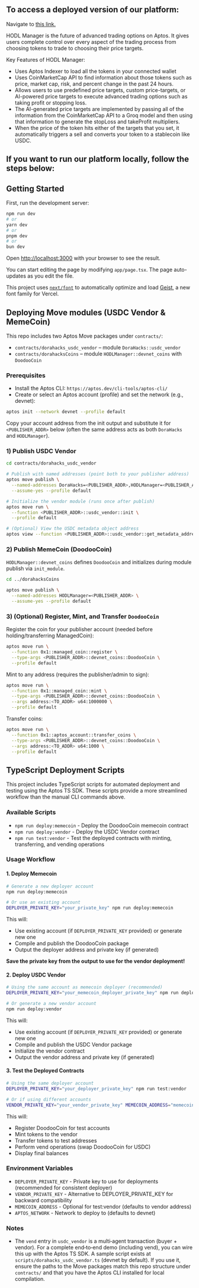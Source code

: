 ## To access a deployed version of our platform:
Navigate to [this link.](https://hodl-manager.vercel.app/)

HODL Manager is the future of advanced trading options on Aptos. It gives users complete control over every aspect of the trading process from choosing tokens to trade to choosing their price targets.


Key Features of HODL Manager:
- Uses Aptos Indexer to load all the tokens in your connected wallet
- Uses CoinMarketCap API to find information about those tokens such as price, market cap, risk, and percent change in the past 24 hours.
- Allows users to use predefined price targets, custom price-targets, or AI-powered price targets to execute advanced trading options such as taking profit or stopping loss.
- The AI-generated price targets are implemented by passing all of the information from the CoinMarketCap API to a Groq model and then using that information to generate the stopLoss and takeProfit multipliers.
- When the price of the token hits either of the targets that you set, it automatically triggers a sell and converts your token to a stablecoin like USDC.




## If you want to run our platform locally, follow the steps below:

## Getting Started

First, run the development server:

```bash
npm run dev
# or
yarn dev
# or
pnpm dev
# or
bun dev
```

Open [http://localhost:3000](http://localhost:3000) with your browser to see the result.

You can start editing the page by modifying `app/page.tsx`. The page auto-updates as you edit the file.

This project uses [`next/font`](https://nextjs.org/docs/app/building-your-application/optimizing/fonts) to automatically optimize and load [Geist](https://vercel.com/font), a new font family for Vercel.



## Deploying Move modules (USDC Vendor & MemeCoin)

This repo includes two Aptos Move packages under `contracts/`:

- `contracts/dorahacks_usdc_vendor` – module `DoraHacks::usdc_vendor`
- `contracts/dorahacksCoins` – module `HODLManager::devnet_coins` with `DoodooCoin`

### Prerequisites

- Install the Aptos CLI: `https://aptos.dev/cli-tools/aptos-cli/`
- Create or select an Aptos account (profile) and set the network (e.g., devnet):

```bash
aptos init --network devnet --profile default
```

Copy your account address from the init output and substitute it for `<PUBLISHER_ADDR>` below (often the same address acts as both `DoraHacks` and `HODLManager`).

### 1) Publish USDC Vendor

```bash
cd contracts/dorahacks_usdc_vendor

# Publish with named addresses (point both to your publisher address)
aptos move publish \
  --named-addresses DoraHacks=<PUBLISHER_ADDR>,HODLManager=<PUBLISHER_ADDR> \
  --assume-yes --profile default

# Initialize the vendor module (runs once after publish)
aptos move run \
  --function <PUBLISHER_ADDR>::usdc_vendor::init \
  --profile default

# (Optional) View the USDC metadata object address
aptos view --function <PUBLISHER_ADDR>::usdc_vendor::get_metadata_address --profile default
```

### 2) Publish MemeCoin (DoodooCoin)

`HODLManager::devnet_coins` defines `DoodooCoin` and initializes during module publish via `init_module`.

```bash
cd ../dorahacksCoins

aptos move publish \
  --named-addresses HODLManager=<PUBLISHER_ADDR> \
  --assume-yes --profile default
```

### 3) (Optional) Register, Mint, and Transfer `DoodooCoin`

Register the coin for your publisher account (needed before holding/transferring ManagedCoin):

```bash
aptos move run \
  --function 0x1::managed_coin::register \
  --type-args <PUBLISHER_ADDR>::devnet_coins::DoodooCoin \
  --profile default
```

Mint to any address (requires the publisher/admin to sign):

```bash
aptos move run \
  --function 0x1::managed_coin::mint \
  --type-args <PUBLISHER_ADDR>::devnet_coins::DoodooCoin \
  --args address:<TO_ADDR> u64:1000000 \
  --profile default
```

Transfer coins:

```bash
aptos move run \
  --function 0x1::aptos_account::transfer_coins \
  --type-args <PUBLISHER_ADDR>::devnet_coins::DoodooCoin \
  --args address:<TO_ADDR> u64:1000 \
  --profile default
```

## TypeScript Deployment Scripts

This project includes TypeScript scripts for automated deployment and testing using the Aptos TS SDK. These scripts provide a more streamlined workflow than the manual CLI commands above.

### Available Scripts

- `npm run deploy:memecoin` - Deploy the DoodooCoin memecoin contract
- `npm run deploy:vendor` - Deploy the USDC Vendor contract
- `npm run test:vendor` - Test the deployed contracts with minting, transferring, and vending operations

### Usage Workflow

#### 1. Deploy Memecoin

```bash
# Generate a new deployer account
npm run deploy:memecoin

# Or use an existing account
DEPLOYER_PRIVATE_KEY="your_private_key" npm run deploy:memecoin
```

This will:
- Use existing account (if `DEPLOYER_PRIVATE_KEY` provided) or generate new one
- Compile and publish the DoodooCoin package
- Output the deployer address and private key (if generated)

**Save the private key from the output to use for the vendor deployment!**

#### 2. Deploy USDC Vendor

```bash
# Using the same account as memecoin deployer (recommended)
DEPLOYER_PRIVATE_KEY="your_memecoin_deployer_private_key" npm run deploy:vendor

# Or generate a new vendor account
npm run deploy:vendor
```

This will:
- Use existing account (if `DEPLOYER_PRIVATE_KEY` provided) or generate new one
- Compile and publish the USDC Vendor package
- Initialize the vendor contract
- Output the vendor address and private key (if generated)

#### 3. Test the Deployed Contracts

```bash
# Using the same deployer account
DEPLOYER_PRIVATE_KEY="your_deployer_private_key" npm run test:vendor

# Or if using different accounts
VENDOR_PRIVATE_KEY="your_vendor_private_key" MEMECOIN_ADDRESS="memecoin_deployer_address" npm run test:vendor
```

This will:

- Register DoodooCoin for test accounts
- Mint tokens to the vendor
- Transfer tokens to test addresses
- Perform vend operations (swap DoodooCoin for USDC)
- Display final balances

### Environment Variables

- `DEPLOYER_PRIVATE_KEY` - Private key to use for deployments (recommended for consistent deployer)
- `VENDOR_PRIVATE_KEY` - Alternative to DEPLOYER_PRIVATE_KEY for backward compatibility
- `MEMECOIN_ADDRESS` - Optional for test:vendor (defaults to vendor address)
- `APTOS_NETWORK` - Network to deploy to (defaults to devnet)

### Notes

- The `vend` entry in `usdc_vendor` is a multi‑agent transaction (buyer + vendor). For a complete end‑to‑end demo (including vend), you can wire this up with the Aptos TS SDK. A sample script exists at `scripts/dorahacks_usdc_vendor.ts` (devnet by default). If you use it, ensure the paths to the Move packages match this repo structure under `contracts/` and that you have the Aptos CLI installed for local compilation.
